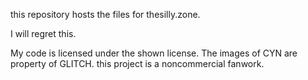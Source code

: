 this repository hosts the files for thesilly.zone.

I will regret this.

My code is licensed under the shown license. The images of CYN are property of GLITCH. this project is a noncommercial fanwork.
